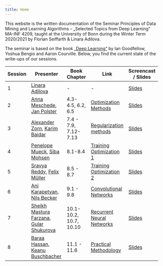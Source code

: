 ```yaml
---
title: Home
---
```


This website is the written documentation of the Seminar Principles of Data Mining and Learning Algorithms – „Selected Topics from Deep Learning“ MA-INF 4209, taught at the University of Bonn during the Winter Term 2020/2021 by Florian Seiffarth & Linara Adilova.

The seminar is based on the book [„Deep Learning“](https://www.deeplearningbook.org/) by Ian Goodfellow, Yoshua Bengio and Aaron Courville. Below, you find the current state of the write-ups of our sessions.

| Session | Presenter | Book Chapter | Link | Screencast / Slides |
|---------|-----------|--------------|------|------------|
| 1 | [Linara Adilova](https://github.com/link-er) | - | - | [Slides](slides/IntroductionTalk.pdf) |
| 2 | [Anna Meschede](https://github.com/annamariameschede), [Jan Polster](https://github.com/janpolster) | 4.3-4.5, 6.2, 6.5 | [Optimization Methods](s01_OptimizationMethods.md) | [Slides](slides/OptimizationMethods.pdf) |
| 3 | [Alexander Zorn](https://github.com/alexanderzorn), [Karim Baidar](https://github.com/karimbaidar) |  7.4 - 7.9, 7.12-7.13 | [Regularization methods](s02_Regularization.md) |[Slides](slides/Regularization_Methods.pdf)|
| 4 | [Penelope Mueck](https://github.com/pemuec), [Siba Mohsen](https://github.com/MSiba) | 8.1-8.4 | [Training Optimization 1](s03_TrainingOptimization1.md) |[Slides](slides/TrainingOptimization1.pdf)|
| 5 | [Sravya Reddy](https://https://github.com/SravyaMadupu), [Felix Müller](https://github.com/felixbmuller) | 8.5 - 8.7 | [Training Optimization 2](s04_TrainingOptimization2.md) | [Slides](slides/TrainingOptimization2.pdf)|
| 6 | [Ani Karapetyan](https://github.com/AniKar), [Nils Becker](https://github.com/s6nlbeck) | 9.1 - 9.8 | [Convolutional Networks](s05_ConvolutionalNetworks.md) |[Slides](slides/ConvolutionalNetworks.pdf)|
| 7 | [Sheikh Mastura Farzana](https://github.com/SheikhMasturaFarzana), [Gular Shukurova](https://github.com/gularShukur) | 10.1-10.2, 10.7, 10.10 | [Recurrent Neural Networks](s06_RecurrentNeuralNets.md) |[Slides](slides/RecurrentNeuralNets.pdf) |
| 8 | [Baraa Hassan](https://github.com/baraaHassan), [Keanu Buschbacher](https://github.com/Flynamic) | 11.1 - 11.6 | [Practical Methodology](s07_PracticalMethodology.md) | [Slides](slides/Practical_Methodology.pdf) |


<!-- ## Table of Contents

{% for p in site.pages %}
- [{{p.title}}]({{site.baseurl}}{{p.url}})
{% endfor %}
 -->
